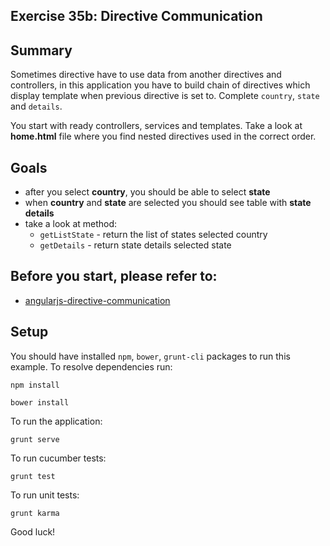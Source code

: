 ## Exercise 35b: Directive Communication

## Summary
Sometimes directive have to use data from another directives and controllers, in this application you have to build chain of directives
which display template when previous directive is set to. Complete `country`, `state` and `details`.

You start with ready controllers, services and templates. Take a look at **home.html** file where you find nested directives used in the correct order.

## Goals
  * after you select **country**, you should be able to select **state**
  * when **country** and **state** are selected you should see table with **state details**
  * take a look at method:
    * `getListState` - return the list of states selected country
    * `getDetails` - return state details selected state  
 
## Before you start, please refer to:
* [angularjs-directive-communication](https://egghead.io/lessons/angularjs-directive-communication)


## Setup
 You should have installed `npm`, `bower`, `grunt-cli`  packages to run this example. To resolve dependencies run:

```
npm install
```

```
bower install
```

To run the application:

```
grunt serve
```

To run cucumber tests:

```
grunt test
```

To run unit tests:

```
grunt karma
```

Good luck!
